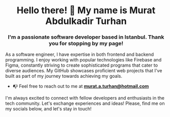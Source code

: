 <h1 align="center">Hello there! 👋 My name is Murat Abdulkadir Turhan</h1>
<h3 align="center">I'm a passionate software developer based in Istanbul. Thank you for stopping by my page!</h3>
<p align="left">
  As a software engineer, I have expertise in both frontend and backend programming. I enjoy working with popular technologies like Firebase and Figma, constantly striving to create sophisticated programs that cater to diverse audiences. My GitHub showcases proficient web projects that I've built as part of my journey towards achieving my goals.
</p>

- 📭 Feel free to reach out to me at **murat.a.turhan@hotmail.com**
  
<p align="left">  
I'm always excited to connect with fellow developers and enthusiasts in the tech community. Let's exchange experiences and ideas! Please, find me on my socials below, and let's stay in touch!
</p>

